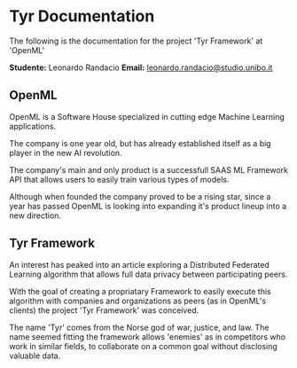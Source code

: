 # Tyr Documentation

The following is the documentation for the project 'Tyr Framework' at 'OpenML'

**Studente:** Leonardo Randacio
**Email:** leonardo.randacio@studio.unibo.it

## OpenML

OpenML is a Software House specialized in cutting edge Machine Learning applications.

The company is one year old, but has already established itself as a big player in the new AI revolution.

The company's main and only product is a successfull SAAS ML Framework API that allows users to easily train various types of models.

Although when founded the company proved to be a rising star, since a year has passed OpenML is looking into expanding it's product lineup into a new direction.

## Tyr Framework

An interest has peaked into an article exploring a Distributed Federated Learning algorithm that allows full data privacy between participating peers.

With the goal of creating a propriatary Framework to easily execute this algorithm with companies and organizations as peers (as in OpenML's clients) the project 'Tyr Framework' was conceived.

The name 'Tyr' comes from the Norse god of war, justice, and law. The name seemed fitting the framework allows 'enemies' as in competitors who work in similar fields, to collaborate on a common goal without disclosing valuable data.
